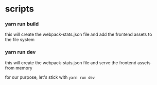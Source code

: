 # scripts

### yarn run build
this will create the webpack-stats.json file and add the frontend assets to the file system

### yarn run dev
this will create the webpack-stats.json file and serve the frontend assets from memory

for our purpose, let's stick with `yarn run dev`
